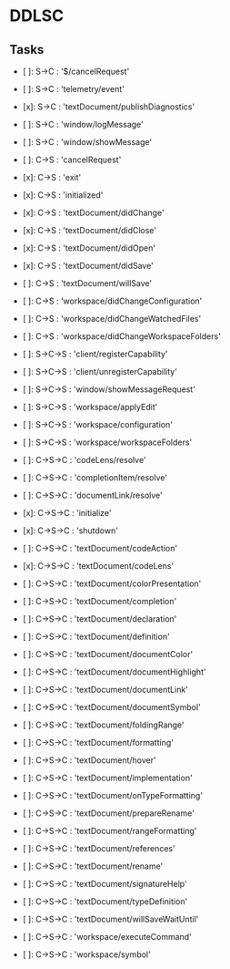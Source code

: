 # DDLSC

## Tasks

 - [ ]: S->C : '$/cancelRequest'
 - [ ]: S->C : 'telemetry/event'
 - [x]: S->C : 'textDocument/publishDiagnostics'
 - [ ]: S->C : 'window/logMessage'
 - [ ]: S->C : 'window/showMessage'

 - [ ]: C->S : 'cancelRequest'
 - [x]: C->S : 'exit'
 - [x]: C->S : 'initialized'
 - [x]: C->S : 'textDocument/didChange'
 - [x]: C->S : 'textDocument/didClose'
 - [x]: C->S : 'textDocument/didOpen'
 - [x]: C->S : 'textDocument/didSave'
 - [ ]: C->S : 'textDocument/willSave'
 - [ ]: C->S : 'workspace/didChangeConfiguration'
 - [ ]: C->S : 'workspace/didChangeWatchedFiles'
 - [ ]: C->S : 'workspace/didChangeWorkspaceFolders'
 
 - [ ]: S->C->S : 'client/registerCapability'
 - [ ]: S->C->S : 'client/unregisterCapability'
 - [ ]: S->C->S : 'window/showMessageRequest'
 - [ ]: S->C->S : 'workspace/applyEdit'
 - [ ]: S->C->S : 'workspace/configuration'
 - [ ]: S->C->S : 'workspace/workspaceFolders'

 - [ ]: C->S->C : 'codeLens/resolve'
 - [ ]: C->S->C : 'completionItem/resolve'
 - [ ]: C->S->C : 'documentLink/resolve'
 - [x]: C->S->C : 'initialize'
 - [x]: C->S->C : 'shutdown'
 - [ ]: C->S->C : 'textDocument/codeAction'
 - [x]: C->S->C : 'textDocument/codeLens'
 - [ ]: C->S->C : 'textDocument/colorPresentation'
 - [ ]: C->S->C : 'textDocument/completion'
 - [ ]: C->S->C : 'textDocument/declaration'
 - [ ]: C->S->C : 'textDocument/definition'
 - [ ]: C->S->C : 'textDocument/documentColor'
 - [ ]: C->S->C : 'textDocument/documentHighlight'
 - [ ]: C->S->C : 'textDocument/documentLink'
 - [ ]: C->S->C : 'textDocument/documentSymbol'
 - [ ]: C->S->C : 'textDocument/foldingRange'
 - [ ]: C->S->C : 'textDocument/formatting'
 - [ ]: C->S->C : 'textDocument/hover'
 - [ ]: C->S->C : 'textDocument/implementation'
 - [ ]: C->S->C : 'textDocument/onTypeFormatting'
 - [ ]: C->S->C : 'textDocument/prepareRename'
 - [ ]: C->S->C : 'textDocument/rangeFormatting'
 - [ ]: C->S->C : 'textDocument/references'
 - [ ]: C->S->C : 'textDocument/rename'
 - [ ]: C->S->C : 'textDocument/signatureHelp'
 - [ ]: C->S->C : 'textDocument/typeDefinition'
 - [ ]: C->S->C : 'textDocument/willSaveWaitUntil'
 - [ ]: C->S->C : 'workspace/executeCommand'
 - [ ]: C->S->C : 'workspace/symbol'

